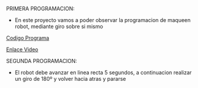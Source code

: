 PRIMERA PROGRAMACION:
- En este proyecto vamos a poder observar la programacion de maqueen robot, mediante giro sobre si mismo

[Codigo Programa](Contenidos/microbit-modulo3_variables_bucles.hex)

[Enlace Video]()


SEGUNDA PROGRAMACION:
- El robot debe avanzar en linea recta 5 segundos, a continuacion realizar un giro de 180º y volver hacia atras y pararse

